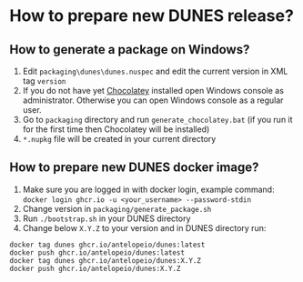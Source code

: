 # How to prepare new DUNES release?

## How to generate a package on Windows?
1. Edit `packaging\dunes\dunes.nuspec` and edit the current version in XML tag `version`
2. If you do not have yet [Chocolatey](https://chocolatey.org/) installed open Windows console as administrator.
Otherwise you can open Windows console as a regular user.
3. Go to `packaging` directory and run `generate_chocolatey.bat` (if you run it for the first time then Chocolatey will be installed)
4. `*.nupkg` file will be created in your current directory


## How to prepare new DUNES docker image?
1. Make sure you are logged in with docker login, example command: `docker login ghcr.io -u <your_username> --password-stdin`
2. Change version in `packaging/generate_package.sh`
3. Run `./bootstrap.sh` in your DUNES directory
4. Change below `X.Y.Z` to your version and in DUNES directory run:
```
docker tag dunes ghcr.io/antelopeio/dunes:latest
docker push ghcr.io/antelopeio/dunes:latest
docker tag dunes ghcr.io/antelopeio/dunes:X.Y.Z
docker push ghcr.io/antelopeio/dunes:X.Y.Z
```
